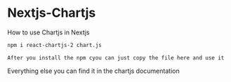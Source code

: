 # Nextjs-Chartjs
How to use Chartjs in Nextjs

```bash
npm i react-chartjs-2 chart.js
```

`After you install the npm cyou can just copy the file here and use it`

Everything else you can find it in the chartjs documentation
